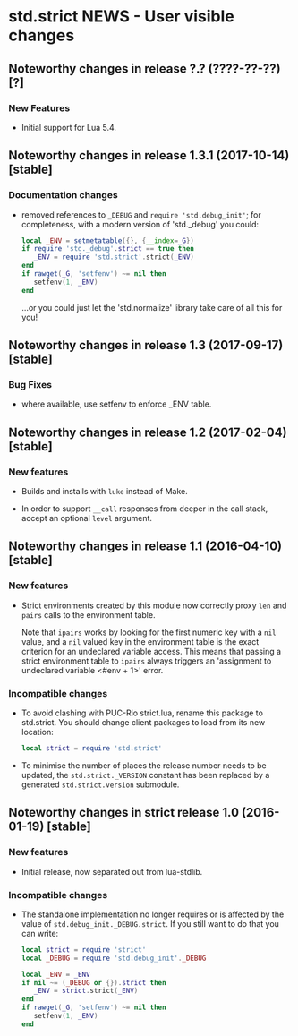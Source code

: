 # std.strict NEWS - User visible changes

## Noteworthy changes in release ?.? (????-??-??) [?]

### New Features

  - Initial support for Lua 5.4.


## Noteworthy changes in release 1.3.1 (2017-10-14) [stable]

### Documentation changes

  - removed references to `_DEBUG` and `require 'std.debug_init'`; for
    completeness, with a modern version of 'std._debug' you could:

    ```lua
    local _ENV = setmetatable({}, {__index=_G})
    if require 'std._debug'.strict == true then
       _ENV = require 'std.strict'.strict(_ENV)
    end
    if rawget(_G, 'setfenv') ~= nil then
       setfenv(1, _ENV)
    end
    ```

    ...or you could just let the 'std.normalize' library take care of
    all this for you!


## Noteworthy changes in release 1.3 (2017-09-17) [stable]

### Bug Fixes

  - where available, use setfenv to enforce _ENV table.


## Noteworthy changes in release 1.2 (2017-02-04) [stable]

### New features

  - Builds and installs with `luke` instead of Make.

  - In order to support `__call` responses from deeper in the call
    stack, accept an optional `level` argument.


## Noteworthy changes in release 1.1 (2016-04-10) [stable]

### New features

  - Strict environments created by this module now correctly proxy
    `len` and `pairs` calls to the environment table.

    Note that `ipairs` works by looking for the first numeric key
    with a `nil` value, and a `nil` valued key in the environment table
    is the exact criterion for an undeclared variable access.  This
    means that passing a strict environment table to `ipairs` always
    triggers an 'assignment to undeclared variable <#env + 1>' error.

### Incompatible changes

  - To avoid clashing with PUC-Rio strict.lua, rename this package to
    std.strict.  You should change client packages to load from its
    new location:

    ```lua
    local strict = require 'std.strict'
    ```

  - To minimise the number of places the release number needs to be
    updated, the `std.strict._VERSION` constant has been replaced by a
    generated `std.strict.version` submodule.


## Noteworthy changes in strict release 1.0 (2016-01-19) [stable]

### New features

  - Initial release, now separated out from lua-stdlib.

### Incompatible changes

  - The standalone implementation no longer requires or is affected by
    the value of `std.debug_init._DEBUG.strict`.  If you still want to
    do that you can write:

    ```lua
    local strict = require 'strict'
    local _DEBUG = require 'std.debug_init'._DEBUG

    local _ENV = _ENV
    if nil ~= (_DEBUG or {}).strict then
       _ENV = strict.strict(_ENV)
    end
    if rawget(_G, 'setfenv') ~= nil then
       setfenv(1, _ENV)
    end
    ```
